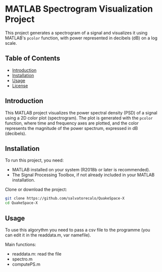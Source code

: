 # MATLAB Spectrogram Visualization Project

This project generates a spectrogram of a signal and visualizes it using MATLAB's `pcolor` function, with power represented in decibels (dB) on a log scale.

## Table of Contents
- [Introduction](#introduction)
- [Installation](#installation)
- [Usage](#usage)
- [License](#license)

## Introduction

This MATLAB project visualizes the power spectral density (PSD) of a signal using a 2D color plot (spectrogram). The plot is generated with the `pcolor` function, where time and frequency axes are plotted, and the color represents the magnitude of the power spectrum, expressed in dB (decibels).

## Installation

To run this project, you need:
- MATLAB installed on your system (R2018b or later is recommended).
- The Signal Processing Toolbox, if not already included in your MATLAB installation.

Clone or download the project:

```bash
git clone https://github.com/salvatorecalo/QuakeSpace-X
cd QuakeSpace-X
```
## Usage 

To use this algorythm you need to pass a csv file to the programme (you can edit it in the readdata.m, var namefile). 

Main functions:
- readdata.m: read the file
- spectro.m
- computePS.m